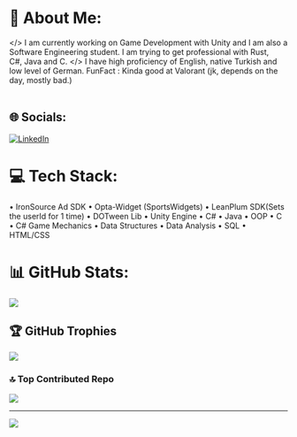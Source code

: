 # 💫 About Me:
 </> I am currently working on Game Development with Unity and I am also a <br>Software Engineering student. I am trying to get professional with Rust, <br>C#, Java and C.   </>   I have high proficiency of English, native Turkish and <br>low level of German. FunFact : Kinda good at Valorant (jk, depends on the day, mostly bad.)<br><br>


## 🌐 Socials:
[![LinkedIn](https://img.shields.io/badge/LinkedIn-%230077B5.svg?logo=linkedin&logoColor=white)](https://linkedin.com/in/www.linkedin.com/in/beren-elçin-polat-078829245) 

# 💻 Tech Stack:
• IronSource Ad SDK
• Opta-Widget (SportsWidgets)
• LeanPlum SDK(Sets the userId for 1 time)
• DOTween Lib
• Unity Engine
• C#
• Java
• OOP
• C
• C# Game Mechanics
• Data Structures
• Data Analysis
• SQL
• HTML/CSS


# 📊 GitHub Stats:
![](https://github-readme-streak-stats.herokuapp.com/?user=berenpolat&theme=dark&hide_border=false)<br/>


## 🏆 GitHub Trophies
![](https://github-profile-trophy.vercel.app/?username=berenpolat&theme=radical&no-frame=false&no-bg=true&margin-w=4)


### 🔝 Top Contributed Repo
![](https://github-contributor-stats.vercel.app/api?username=berenpolat&limit=5&theme=dark&combine_all_yearly_contributions=true)


---

<!-- Proudly created with GPRM ( https://gprm.itsvg.in ) -->

[![](https://visitcount.itsvg.in/api?id=berenpolat&label=Profile%20Views%20:%205987&color=10&)](https://visitcount.itsvg.in)
